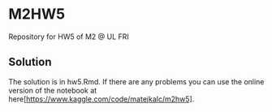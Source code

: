 # M2HW5
Repository for HW5 of M2 @ UL FRI

## Solution
The solution is in hw5.Rmd. If there are any problems you can use the online version of the notebook at here[https://www.kaggle.com/code/matejkalc/m2hw5].
